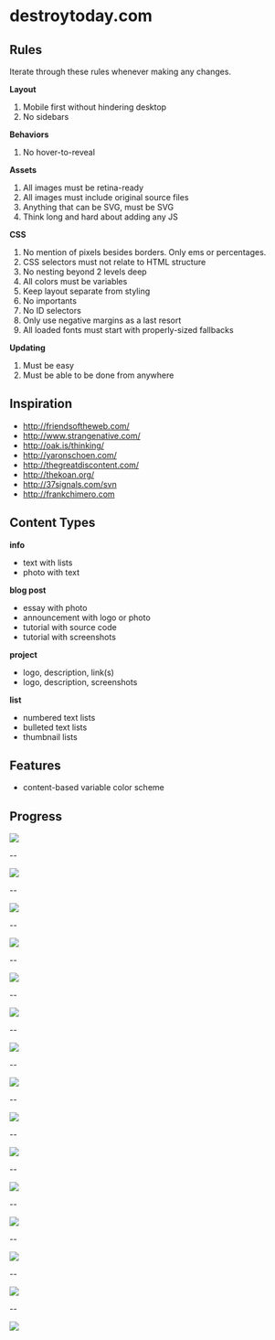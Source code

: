 # destroytoday.com

## Rules

Iterate through these rules whenever making any changes.

**Layout**

1. Mobile first without hindering desktop
2. No sidebars

**Behaviors**

1. No hover-to-reveal

**Assets**

1. All images must be retina-ready
2. All images must include original source files
3. Anything that can be SVG, must be SVG
4. Think long and hard about adding any JS

**CSS**

1. No mention of pixels besides borders. Only ems or percentages.
2. CSS selectors must not relate to HTML structure
3. No nesting beyond 2 levels deep
4. All colors must be variables
5. Keep layout separate from styling
6. No importants
7. No ID selectors
8. Only use negative margins as a last resort
9. All loaded fonts must start with properly-sized fallbacks

**Updating**

1. Must be easy
2. Must be able to be done from anywhere

## Inspiration

* <http://friendsoftheweb.com/>
* <http://www.strangenative.com/>
* <http://oak.is/thinking/>
* <http://yaronschoen.com/>
* <http://thegreatdiscontent.com/>
* <http://thekoan.org/>
* <http://37signals.com/svn>
* <http://frankchimero.com>

## Content Types

**info**

* text with lists
* photo with text

**blog post**

* essay with photo
* announcement with logo or photo
* tutorial with source code
* tutorial with screenshots

**project**

* logo, description, link(s)
* logo, description, screenshots

**list**

* numbered text lists
* bulleted text lists
* thumbnail lists

## Features

* content-based variable color scheme

## Progress

![](http://dstry.it/PV9u/Screen%20Shot%202013-04-29%20at%208.51.55%20PM.png)

--

![](http://dstry.it/PUpz/Screen%20Shot%202013-04-30%20at%202.36.12%20PM.png)

--

![](http://dstry.it/PUsT/Screen%20Shot%202013-04-30%20at%203.43.43%20PM.png)

--

![](http://dstry.it/PWLa/Screen%20Shot%202013-04-30%20at%204.10.15%20PM.png)

--

![](http://dstry.it/PUTJ/Screen%20Shot%202013-04-30%20at%205.41.50%20PM.png)

--

![](http://dstry.it/PV6k/Screen%20Shot%202013-04-30%20at%205.43.39%20PM.png)

--

![](http://dstry.it/PUlD/Screen%20Shot%202013-04-30%20at%208.50.27%20PM.png)

--

![](http://dstry.it/PW1b/Screen%20Shot%202013-05-02%20at%201.39.21%20PM.png)

--

![](http://dstry.it/PVq7/Screen%20Shot%202013-05-02%20at%202.45.54%20PM.png)

--

![](http://dstry.it/PUol/Screen%20Shot%202013-05-04%20at%2011.27.04%20AM.png)

--

![](http://dstry.it/PWs9/Screen%20Shot%202013-05-06%20at%206.44.09%20PM.png)

--

![](http://dstry.it/PWet/Screen%20Shot%202013-06-08%20at%2010.50.57%20AM.png)

--

![](http://dstry.it/PU4c/Screen%20Shot%202013-06-08%20at%2010.51.13%20AM.png)

--

![](http://dstry.it/PXIU/Screen%20Shot%202013-06-08%20at%2012.18.57%20PM.png)

--

![](http://dstry.it/PWIZ/Screen%20Shot%202013-06-08%20at%2010.53.03%20PM.png)
